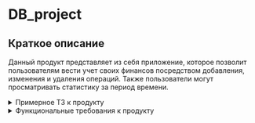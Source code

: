 # DB_project

## Краткое описание
Данный продукт представляет из себя приложение, которое позволит пользователям вести учет своих финансов посредством добавления, изменения и удаления операций. Также пользователи могут просматривать статистику за период времени.

<details>
  <summary>Примерное ТЗ к продукту</summary>
  
  1. Данный продукт является приложением, которое позволяет вести учет личных финансов. 
  2. Пользователи приложения фиксируют свои доходы и расходы, чтобы видеть отчеты по своим личным финансам.
  3. Для работы в приложении необходима регистрация пользователя, обязательные поля - имя, фамилия, email и пароль. 
  4. Для авторизации используется пара email и пароль.
  5. Пользователь может управлять своими операциями, а именно добавлять/изменять/удалять операции.
  6. Пользователь может посмотреть статистику за определенный период.
  
</details>

<details>
  <summary>Функциональные требования к продукту</summary>  
  
1. Продукт должен позволить пользователю вести учет личных финансов:
    - Система должна позволить пользователю добавлять операции
    - При добавлении операции пользователь вводит несколько параметров:
        - Тип операции (доход/расход)
        - Сумма операции
        - Дата и время операции
            - Значение по умолчанию это текущая дата
        - Категория операции (необязательное поле)
            - Для заполнения поля "категория" пользователь должен передать:
                - Название категории
            - У каждой операции может быть максимум 1 категория
            - У каждой операции может быть минимум 0 категорий
    - Система должна позволить пользователю изменять конкретные операции
    - Система должна позволить пользователю удалять конкретные операции

2. Продукт должен позволить пользователю зарегистрироваться в системе:
     - Система должна позволить пользователю ввести поле имя
     - Система должна позволить пользователю ввести поле фамилия
     - Система должна позволить пользователю ввести поле email
     - Система должна позволить пользователю ввести поле пароль

3. Продукт должен позволить пользователю авторизоваться:
     - Пользователь заполняет два поля: email и пароль
  
4. Продукт должен позволить пользователю посмотреть отчет
     - Пользователь может выбрать определенный промежуток времени, за который будет показана статистика пользователя
       
</details>
